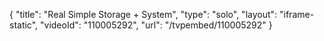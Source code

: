 {
    "title": "Real Simple Storage + System",
    "type": "solo",
    "layout": "iframe-static",
    "videoId": "110005292",
    "url": "\/tvpembed\/110005292"
}